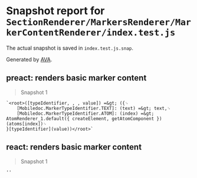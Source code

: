 # Snapshot report for `SectionRenderer/MarkersRenderer/MarkerContentRenderer/index.test.js`

The actual snapshot is saved in `index.test.js.snap`.

Generated by [AVA](https://ava.li).

## preact: renders basic marker content

> Snapshot 1

    `<root>([typeIdentifier, , , value]) =&gt; ({␊
        [Mobiledoc.MarkerTypeIdentifier.TEXT]: (text) =&gt; text,␊
        [Mobiledoc.MarkerTypeIdentifier.ATOM]: (index) =&gt; AtomRenderer_1.default({ createElement, getAtomComponent })(atoms[index])␊
    }[typeIdentifier](value))</root>`

## react: renders basic marker content

> Snapshot 1

    ''
